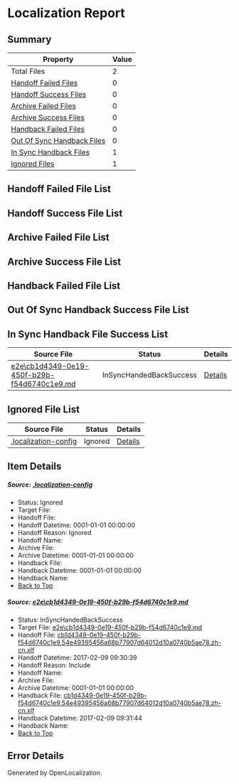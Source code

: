 # <a name='report-top'></a> Localization Report

## Summary
 Property | Value 
 -------- | ----- 
 Total Files | 2
[ Handoff Failed Files ](#handoff-failed-list)| 0
[ Handoff Success Files ](#handoff-success-list)| 0
[ Archive Failed Files ](#archive-failed-list)| 0
[ Archive Success Files ](#archive-success-list)| 0
[ Handback Failed Files ](#handback-failed-list)| 0
[ Out Of Sync Handback Files ](#outofsync-handback-success-list)| 0
[ In Sync Handback Files ](#insync-handback-success-list)| 1
[ Ignored Files ](#ignored-list)| 1

## <a name='handoff-failed-list'></a> Handoff Failed File List

## <a name='handoff-success-list'></a> Handoff Success File List

## <a name='archive-failed-list'></a> Archive Failed File List

## <a name='archive-success-list'></a> Archive Success File List

## <a name='handback-failed-list'></a> Handback Failed File List

## <a name='outofsync-handback-success-list'></a> Out Of Sync Handback Success File List

## <a name='insync-handback-success-list'></a> In Sync Handback File Success List
 Source File | Status | Details 
 ----------- | ------ | ------- 
 [e2e\cb1d4349-0e19-450f-b29b-f54d6740c1e9.md](https://github.com/OpenLocalizationTestOrg/ol-test0/blob/68de0e3e82db7bcddd61cb0e68ce1d15131af63e/e2e/cb1d4349-0e19-450f-b29b-f54d6740c1e9.md) | InSyncHandedBackSuccess | [Details](#d6c3ab3300b6d0ffed8edc437dca8a7d51deed711)

## <a name='ignored-list'></a> Ignored File List
 Source File | Status | Details 
 ----------- | ------ | ------- 
 [.localization-config](https://github.com/OpenLocalizationTestOrg/ol-test0/blob/68de0e3e82db7bcddd61cb0e68ce1d15131af63e/.localization-config) | Ignored | [Details](#cb0632cf59c1387fc1742bfb9fa3c47f87e2e5c90)

## Item Details
##### <a name='cb0632cf59c1387fc1742bfb9fa3c47f87e2e5c90'></a> Source: [.localization-config](https://github.com/OpenLocalizationTestOrg/ol-test0/blob/68de0e3e82db7bcddd61cb0e68ce1d15131af63e/.localization-config)
* Status: Ignored
* Target File: 
* Handoff File: 
* Handoff Datetime: 0001-01-01 00:00:00
* Handoff Reason: Ignored
* Handoff Name: 
* Archive File: 
* Archive Datetime: 0001-01-01 00:00:00
* Handback File: 
* Handback Datetime: 0001-01-01 00:00:00
* Handback Name: 
* [Back to Top](#report-top)

##### <a name='d6c3ab3300b6d0ffed8edc437dca8a7d51deed711'></a> Source: [e2e\cb1d4349-0e19-450f-b29b-f54d6740c1e9.md](https://github.com/OpenLocalizationTestOrg/ol-test0/blob/68de0e3e82db7bcddd61cb0e68ce1d15131af63e/e2e/cb1d4349-0e19-450f-b29b-f54d6740c1e9.md)
* Status: InSyncHandedBackSuccess
* Target File: [e2e\cb1d4349-0e19-450f-b29b-f54d6740c1e9.md](https://github.com/OpenLocalizationTestOrg/ol-test0-zhcn/blob/acd7bc07c9f275dd436eb0dd990111c68b055e74/e2e/cb1d4349-0e19-450f-b29b-f54d6740c1e9.md)
* Handoff File: [cb1d4349-0e19-450f-b29b-f54d6740c1e9.54e49395456a68b77907d64012d10a0740b5ae78.zh-cn.xlf](https://github.com/OpenLocalizationTestOrg/ol-test0-handoff/blob/f9fddf5090afd6ab74af631429892168f3439ef4/ol-handoff/OpenLocalizationTestOrg/ol-test0-zhcn/shujia/ht/cb1d4349-0e19-450f-b29b-f54d6740c1e9.54e49395456a68b77907d64012d10a0740b5ae78.zh-cn.xlf)
* Handoff Datetime: 2017-02-09 09:30:39
* Handoff Reason: Include
* Handoff Name: 
* Archive File: 
* Archive Datetime: 0001-01-01 00:00:00
* Handback File: [cb1d4349-0e19-450f-b29b-f54d6740c1e9.54e49395456a68b77907d64012d10a0740b5ae78.zh-cn.xlf](https://github.com/OpenLocalizationTestOrg/ol-test0-handback/blob/9a3379b8708900b31b066395f1a377747e9771d8/ol-handback/OpenLocalizationTestOrg/ol-test0-zhcn/shujia/ht/cb1d4349-0e19-450f-b29b-f54d6740c1e9.54e49395456a68b77907d64012d10a0740b5ae78.zh-cn.xlf)
* Handback Datetime: 2017-02-09 09:31:44
* Handback Name: 
* [Back to Top](#report-top)


## Error Details

Generated by OpenLocalization.
